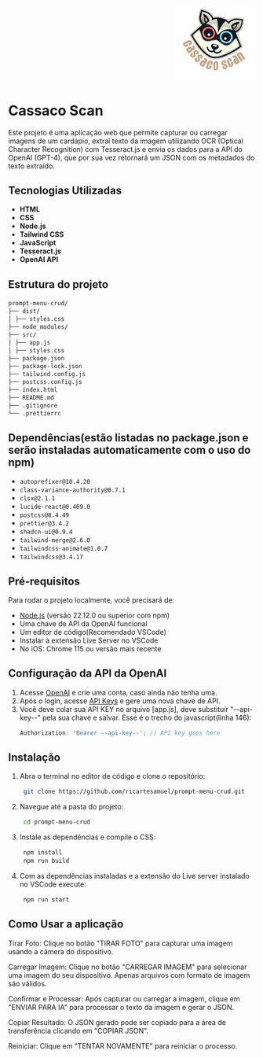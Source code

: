 <p align="right" width="150%">
    <img width="33%" src="assets/logo.png"> 
</p>

# Cassaco Scan

Este projeto é uma aplicação web que permite capturar ou carregar imagens de um cardápio, extrai texto da imagem utilizando OCR (Optical Character Recognition) com Tesseract.js e envia os dados para a API do OpenAI (GPT-4), que por sua vez retornará um JSON com os metadados do texto extraído.

## Tecnologias Utilizadas

- **HTML**
- **CSS**
- **Node.js**
- **Tailwind CSS**
- **JavaScript**
- **Tesseract.js**
- **OpenAI API**

## Estrutura do projeto

```
prompt-menu-crud/
├── dist/
│ ├── styles.css
├── node_modules/
├── src/
│ ├── app.js
│ ├── styles.css
├── package.json
├── package-lock.json
├── tailwind.config.js
├── postcss.config.js
├── index.html
├── README.md
├── .gitignore
└── .prettierrc
```

## Dependências(estão listadas no package.json e serão instaladas automaticamente com o uso do npm)

- `autoprefixer@10.4.20`
- `class-variance-authority@0.7.1`
- `clsx@2.1.1`
- `lucide-react@0.469.0`
- `postcss@8.4.49`
- `prettier@3.4.2`
- `shadcn-ui@0.9.4`
- `tailwind-merge@2.6.0`
- `tailwindcss-animate@1.0.7`
- `tailwindcss@3.4.17`

## Pré-requisitos

Para rodar o projeto localmente, você precisará de:

- [Node.js](https://nodejs.org/en/download) (versão 22.12.0 ou superior com npm)
- Uma chave de API da OpenAI funcional
- Um editor de código(Recomendado VSCode)
- Instalar a extensão Live Server no VSCode
- No iOS: Chrome 115 ou versão mais recente

## Configuração da API da OpenAI

1. Acesse [OpenAI](https://platform.openai.com/signup) e crie uma conta, caso ainda não tenha uma.
2. Após o login, acesse [API Keys](https://platform.openai.com/account/api-keys) e gere uma nova chave de API.
3. Você deve colar sua API KEY no arquivo [app.js], deve substituir "--api-key--" pela sua chave e salvar. Esse é o trecho do javascript(linha 146):
   ```javascript
   Authorization: 'Bearer --api-key--'; // API key goes here
   ```

## Instalação

1. Abra o terminal no editor de código e clone o repositório:

   ```bash
    git clone https://github.com/ricartesamuel/prompt-menu-crud.git
   ```

2. Navegue até a pasta do projeto:

   ```bash
    cd prompt-menu-crud
   ```

3. Instale as dependências e compile o CSS:
   ```bash
    npm install
    npm run build
   ```
4. Com as dependências instaladas e a extensão do Live server instalado no VSCode execute:
   ```bash
    npm run start
   ```

## Como Usar a aplicação

Tirar Foto:
Clique no botão "TIRAR FOTO" para capturar uma imagem usando a câmera do dispositivo.

Carregar Imagem:
Clique no botão "CARREGAR IMAGEM" para selecionar uma imagem do seu dispositivo. Apenas arquivos com formato de imagem são válidos.

Confirmar e Processar:
Após capturar ou carregar a imagem, clique em "ENVIAR PARA IA" para processar o texto da imagem e gerar o JSON.

Copiar Resultado:
O JSON gerado pode ser copiado para a área de transferência clicando em "COPIAR JSON".

Reiniciar:
Clique em "TENTAR NOVAMENTE" para reiniciar o processo.
